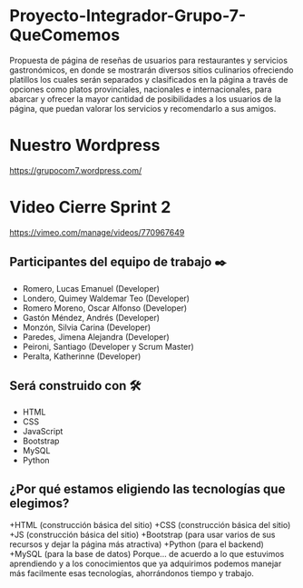 # Proyecto-Integrador-Grupo-7-QueComemos
Propuesta de página de reseñas de usuarios para restaurantes y servicios gastronómicos, en donde se mostrarán diversos sitios culinarios ofreciendo platillos los cuales serán separados y clasificados en la página a través de opciones como platos provinciales, nacionales e internacionales, para abarcar y ofrecer la mayor cantidad de posibilidades a los usuarios de la página, que puedan valorar los servicios y recomendarlo a sus amigos.

# Nuestro Wordpress
https://grupocom7.wordpress.com/

# Video Cierre Sprint 2
https://vimeo.com/manage/videos/770967649

## Participantes del equipo de trabajo ✒️     
* Romero, Lucas Emanuel (Developer)    
* Londero, Quimey Waldemar Teo (Developer)  
* Romero Moreno, Oscar Alfonso (Developer)     
* Gastón Méndez, Andrés (Developer)     
* Monzón, Silvia Carina (Developer)     
* Paredes, Jimena Alejandra (Developer)     
* Peironi, Santiago (Developer y Scrum Master)     
* Peralta, Katherinne (Developer)

## Será construido con 🛠️
* HTML
* CSS
* JavaScript
* Bootstrap
* MySQL
* Python

## ¿Por qué estamos eligiendo las tecnologías que elegimos?
+HTML (construcción básica del sitio)
+CSS (construcción básica del sitio)
+JS (construcción básica del sitio)
+Bootstrap (para usar varios de sus recursos y dejar la página más atractiva)
+Python (para el backend)
+MySQL (para la base de datos)
Porque… de acuerdo a lo que estuvimos aprendiendo y a los conocimientos que ya adquirimos podemos manejar más facilmente esas tecnologías, ahorrándonos tiempo y trabajo.
